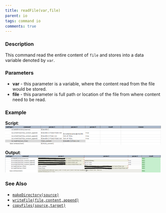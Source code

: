 ```yaml
---
title: readFile(var,file)
parent: io
tags: command io
comments: true
---
```



### Description
This command read the entire content of  `file` and stores into a data variable denoted by `var`.


### Parameters
- **var** \- this parameter is a variable, where the content read from the file would be stored.
- **file** \- this parameter is full path or location of the file from where content need to be read.


### Example
**Script**:<br/>
![script](image/readFile_01.png)

**Output**:<br/>
![output](image/readFile_02.png)


### See Also
- [`makeDirectory(source)`](makeDirectory(source))
- [`writeFile(file,content,append)`](writeFile(file,content,append))
- [`copyFiles(source,target)`](copyFiles(source,target))
